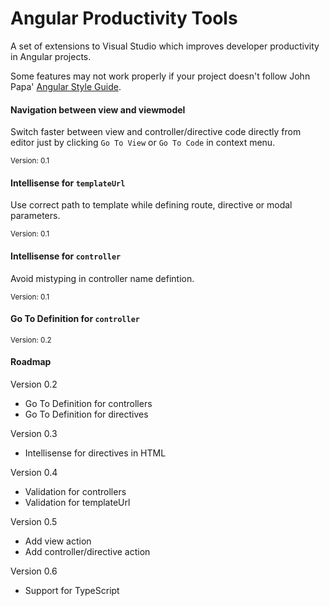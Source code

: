 ﻿# Angular Productivity Tools

A set of extensions to Visual Studio which improves developer productivity in Angular projects. 

Some features may not work properly if your project doesn't follow John Papa' [Angular Style Guide](https://github.com/johnpapa/angular-styleguide/blob/master/README.md).

#### Navigation between view and viewmodel

Switch faster between view and controller/directive code directly from editor just by clicking `Go To View` or `Go To Code` in context menu.

<sub>Version: 0.1</sub>

#### Intellisense for `templateUrl`

Use correct path to template while defining route, directive or modal parameters.

<sub>Version: 0.1</sub>

#### Intellisense for `controller`

Avoid mistyping in controller name defintion.

<sub>Version: 0.1</sub>

#### Go To Definition for `controller`

<sub>Version: 0.2</sub>

#### Roadmap

Version 0.2

* Go To Definition for controllers
* Go To Definition for directives

Version 0.3

* Intellisense for directives in HTML

Version 0.4

* Validation for controllers
* Validation for templateUrl

Version 0.5

* Add view action
* Add controller/directive action

Version 0.6

* Support for TypeScript